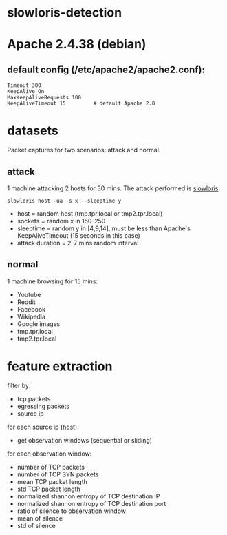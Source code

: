 # slowloris-detection

# Apache 2.4.38 (debian)
## default config (/etc/apache2/apache2.conf): 
```
Timeout 300
KeepAlive On
MaxKeepAliveRequests 100
KeepAliveTimeout 15         # default Apache 2.0
```

# datasets

Packet captures for two scenarios: attack and normal.

## attack

1 machine attacking 2 hosts for 30 mins. The attack performed is [slowloris](https://github.com/gkbrk/slowloris):

```
slowloris host -ua -s x --sleeptime y
```

- host = random host (tmp.tpr.local or tmp2.tpr.local)
- sockets = random x in 150-250
- sleeptime = random y in [4,9,14], must be less than Apache's KeepAliveTimeout (15 seconds in this case)
- attack duration = 2-7 mins random interval

## normal
1 machine browsing for 15 mins:

- Youtube
- Reddit
- Facebook
- Wikipedia
- Google images
- tmp.tpr.local
- tmp2.tpr.local

# feature extraction

filter by:
- tcp packets
- egressing packets
- source ip

for each source ip (host):
- get observation windows (sequential or sliding)

for each observation window:
- number of TCP packets
- number of TCP SYN packets
- mean TCP packet length
- std TCP packet length
- normalized shannon entropy of TCP destination IP
- normalized shannon entropy of TCP destination port
- ratio of silence to observation window
- mean of silence
- std of silence